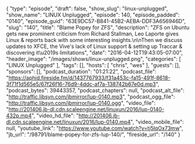 {
  "type": "episode",
  "draft": false,
  "show_slug": "linux-unplugged",
  "show_name": "LINUX Unplugged",
  "episode": 140,
  "episode_padded": "0140",
  "episode_guid": "63E9DC57-B841-45B2-AEBA-DDF3A656946D",
  "slug": "140",
  "title": "Blame Popey for ZFS",
  "description": "ZFS on Ubuntu gets new prominent criticism from Richard Stallman, Leo Laporte gives Linux & reports back with some interesting insights.\n\nThen we discuss updates to XFCE, the Vive's lack of Linux support & setting up Traccar & discovering it\u2019s limitations",
  "date": "2016-04-12T19:43:05-07:00",
  "header_image": "/images/shows/linux-unplugged.png",
  "categories": [
    "LINUX Unplugged"
  ],
  "tags": [],
  "hosts": [
    "chris",
    "wes"
  ],
  "guests": [],
  "sponsors": [],
  "podcast_duration": "01:21:22",
  "podcast_file": "https://aphid.fireside.fm/d/1437767933/f31a453c-fa15-491f-8618-3f71f1d565e5/67f26f16-76d9-4ddc-af7a-138742b67e0d.mp3",
  "podcast_bytes": 39443357,
  "podcast_chapters": null,
  "podcast_alt_file": "http://traffic.libsyn.com/jbmirror/lup-0140.mp3",
  "podcast_ogg_file": "http://traffic.libsyn.com/jbmirror/lup-0140.ogg",
  "video_file": "http://201406.jb-dl.cdn.scaleengine.net/linuxun/2016/lup-0140-432p.mp4",
  "video_hd_file": "http://201406.jb-dl.cdn.scaleengine.net/linuxun/2016/lup-0140.mp4",
  "video_mobile_file": null,
  "youtube_link": "https://www.youtube.com/watch?v=tj5lqOx73mw",
  "jb_url": "/98791/blame-popey-for-zfs-lup-140/",
  "fireside_url": "/140"
}

